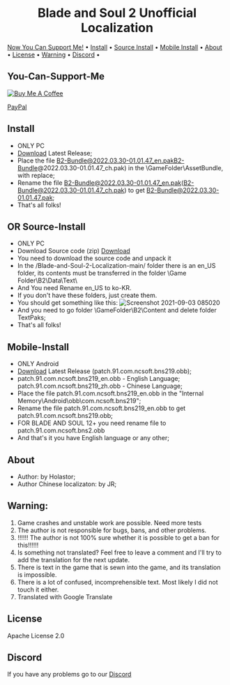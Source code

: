 <h1 align="center">
  <br>
  Blade and Soul 2 Unofficial Localization
  <br>
</h1>
  <a href="#You-Can-Support-Me">Now You Can Support Me!</a> •
  <a href="#Install">Install</a> •
  <a href="#Source-Install">Source Install</a> •
  <a href="#Mobile-Install">Mobile Install</a> •
  <a href="#About">About</a> •
  <a href="#License">License</a> •
  <a href="#Warning">Warning</a> •
  <a href="#Discord">Discord</a> •
</p>


## You-Can-Support-Me

<a href="https://www.buymeacoffee.com/Holastor" target="_blank"><img src="https://www.buymeacoffee.com/assets/img/custom_images/orange_img.png" alt="Buy Me A Coffee" style="height: auto !important;width: auto !important;" ></a>

[PayPal](https://www.paypal.me/holastor)

## Install

* ONLY PC
* [Download](https://github.com/Holastor/Blade-and-Soul-2-Localization/releases/tag/3.0.0) Latest Release;
* Place the file B2-Bundle@2022.03.30-01.01.47_en.pakB2-Bundle@2022.03.30-01.01.47_ch.pak) in the \GameFolder\AssetBundle, with replace;
* Rename the file B2-Bundle@2022.03.30-01.01.47_en.pak(B2-Bundle@2022.03.30-01.01.47_ch.pak) to get B2-Bundle@2022.03.30-01.01.47.pak;
* That's all folks!
## OR Source-Install
* ONLY PC
* Download Source code (zip) [Download](https://github.com/Holastor/Blade-and-Soul-2-Localization/archive/refs/heads/main.zip)
* You need to download the source code and unpack it
* In the /Blade-and-Soul-2-Localization-main/ folder there is an en_US folder, its contents must be transferred in the folder \Game Folder\B2\Data\Text\
* And You need Rename en_US to ko-KR.
* If you don't have these folders, just create them.
* You should get something like this:
 ![Screenshot 2021-09-03 085020](https://user-images.githubusercontent.com/77208679/131947968-630a7edd-d2e2-4754-80e1-769d07ffa34a.png)
* And you need to go folder \GameFolder\B2\Content and delete folder TextPaks;
* That's all folks!

## Mobile-Install
* ONLY Android
* [Download](https://github.com/Holastor/Blade-and-Soul-2-Localization/releases/tag/3.0.0_M) Latest Release (patch.91.com.ncsoft.bns219.obb);
* patch.91.com.ncsoft.bns219_en.obb - English Language; patch.91.com.ncsoft.bns219_zh.obb - Chinese Language;
* Place the file patch.91.com.ncsoft.bns219_en.obb in the "Internal Memory\Android\obb\com.ncsoft.bns219";
* Rename the file patch.91.com.ncsoft.bns219_en.obb to get patch.91.com.ncsoft.bns219.obb;
* FOR BLADE AND SOUL 12+ you need rename file to patch.91.com.ncsoft.bns2.obb
* And that's it you have English language or any other;

## About
  * Author: by Holastor;
  * Author Chinese localizaton: by JR;

## Warning:
1) Game crashes and unstable work are possible. Need more tests
2) The author is not responsible for bugs, bans, and other problems.
3) !!!!!! The author is not 100% sure whether it is possible to get a ban for this!!!!!!
4) Is something not translated? Feel free to leave a comment and I'll try to add the translation for the next update.
5) There is text in the game that is sewn into the game, and its translation is impossible.
6) There is a lot of confused, incomprehensible text. Most likely I did not touch it either.
7) Translated with Google Translate

## License

Apache License 2.0

## Discord

If you have any problems go to our [Discord](https://discord.gg/ecbKmM5h6Q)
